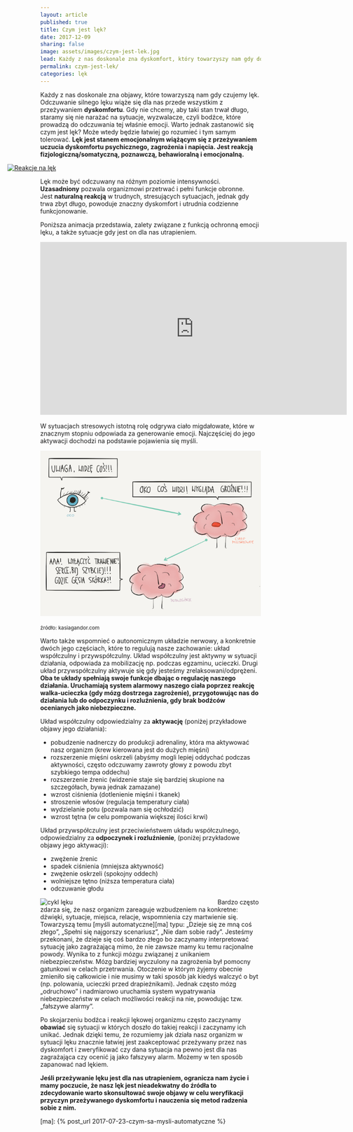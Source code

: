 ```yaml
---
layout: article
published: true
title: Czym jest lęk?
date: 2017-12-09
sharing: false
image: assets/images/czym-jest-lek.jpg
lead: Każdy z nas doskonale zna dyskomfort, który towarzyszy nam gdy doświadczamy lęku. Warto zastanowić się czym on jest.
permalink: czym-jest-lek/
categories: lęk
---
```


Każdy z nas doskonale zna objawy, które towarzyszą nam gdy czujemy lęk. Odczuwanie silnego lęku wiąże się dla
nas przede wszystkim z przeżywaniem **dyskomfortu**. Gdy nie chcemy, aby taki stan trwał długo, staramy się nie 
narażać na sytuacje, wyzwalacze, czyli bodźce, które prowadzą do odczuwania tej właśnie emocji. Warto jednak 
zastanowić się czym jest lęk? Może wtedy będzie łatwiej go rozumieć i tym samym tolerować. **Lęk jest stanem 
emocjonalnym wiążącym się z przeżywaniem uczucia dyskomfortu psychicznego, zagrożenia i napięcia. Jest 
reakcją fizjologiczną/somatyczną, poznawczą, behawioralną i emocjonalną.**

<p style="position: relative; left: -75px">
<a href="{{root_url}}/assets/images/reakcje-na-lek-large.png" target="_blank">
<img src="{{root_url}}/assets/images/reakcje-na-lek.png" alt="Reakcje na lęk" />
</a>
</p>

Lęk może być odczuwany na różnym poziomie intensywności. **Uzasadniony** pozwala organizmowi przetrwać i pełni 
funkcje obronne. Jest **naturalną reakcją** w trudnych, stresujących sytuacjach, jednak gdy trwa zbyt długo, 
powoduje znaczny dyskomfort i utrudnia codzienne funkcjonowanie.

Poniższa animacja przedstawia, zalety związane z funkcją ochronną emocji lęku, a także sytuacje gdy jest on 
dla nas utrapieniem.

<iframe width="700" height="395" src="https://www.youtube-nocookie.com/embed/w1sHAGAuceE" frameborder="0" allowfullscreen></iframe>

W sytuacjach stresowych istotną rolę odgrywa ciało migdałowate, które w znacznym stopniu odpowiada za 
generowanie emocji. Najczęściej do jego aktywacji dochodzi na podstawie pojawienia się myśli. 

![od bodźca do reakcji](/assets/images/KASIRYSIK-99-1024x768.png)

<span style="font-size: smaller">źródło: kasiagandor.com</span>

Warto także wspomnieć o autonomicznym układzie nerwowy, a konkretnie dwóch jego częściach, które to regulują 
nasze zachowanie: układ współczulny i przywspółczulny. Układ współczulny jest aktywny w sytuacji działania, 
odpowiada za mobilizację np. podczas egzaminu, ucieczki. Drugi układ przywspółczulny aktywuje się gdy jesteśmy 
zrelaksowani/odprężeni. **Oba te układy spełniają swoje funkcje dbając o regulację naszego działania. Uruchamiają 
system alarmowy naszego ciała poprzez reakcję walka-ucieczka (gdy mózg dostrzega zagrożenie), przygotowując nas 
do działania lub do odpoczynku i rozluźnienia, gdy brak bodźców ocenianych jako niebezpieczne.**

Układ współczulny odpowiedzialny za **aktywację** (poniżej przykładowe objawy jego działania):
* pobudzenie nadnerczy do produkcji adrenaliny, która ma aktywować nasz organizm (krew kierowana jest do dużych mięśni)
* rozszerzenie mięśni oskrzeli (abyśmy mogli lepiej oddychać podczas aktywności, często odczuwamy zawroty głowy z powodu zbyt szybkiego tempa oddechu)
* rozszerzenie źrenic (widzenie staje się bardziej skupione na szczegółach, bywa jednak zamazane)
* wzrost ciśnienia (dotlenienie mięśni i tkanek)
* stroszenie włosów (regulacja temperatury ciała) 
* wydzielanie potu (pozwala nam się ochłodzić)
* wzrost tętna (w celu pompowania większej ilości krwi)

Układ przywspółczulny jest przeciwieństwem układu współczulnego, odpowiedzialny za **odpoczynek i rozluźnienie**, (poniżej przykładowe objawy jego aktywacji):
* zwężenie źrenic 
* spadek ciśnienia (mniejsza aktywność) 
* zwężenie oskrzeli (spokojny oddech) 
* wolniejsze tętno (niższa temperatura ciała) 
* odczuwanie głodu

<img src="{{root_url}}/assets/images/cykl-leku.png" alt="cykl lęku" style="float: left; width: 400px; margin-right: 5px" />

Bardzo często zdarza się, że nasz organizm zareaguje wzbudzeniem na konkretne: dźwięki, sytuacje, miejsca, 
relacje, wspomnienia czy martwienie się. Towarzyszą temu [myśli automatyczne][ma] typu: „Dzieje się ze mną coś złego”, „Spełni 
się najgorszy scenariusz”, „Nie dam sobie rady”. Jesteśmy przekonani, że dzieje się coś bardzo złego bo 
zaczynamy interpretować sytuację jako zagrażającą mimo, że nie zawsze mamy ku temu racjonalne powody. Wynika 
to z funkcji mózgu związanej z unikaniem niebezpieczeństw. Mózg bardziej wyczulony na zagrożenia był pomocny 
gatunkowi  w celach przetrwania. Otoczenie w którym żyjemy obecnie zmieniło się całkowicie i nie musimy w taki 
sposób jak kiedyś walczyć o byt (np. polowania, ucieczki przed drapieżnikami). Jednak często mózg 
„odruchowo” i nadmiarowo uruchamia system wypatrywania niebezpieczeństw w celach możliwości reakcji na nie, 
powodując tzw. „fałszywe alarmy”.

Po skojarzeniu bodźca i reakcji lękowej organizmu często zaczynamy **obawiać** się sytuacji w których doszło do 
takiej reakcji i zaczynamy ich unikać. Jednak dzięki temu, że rozumiemy jak działa nasz organizm w sytuacji 
lęku znacznie łatwiej jest zaakceptować przeżywany przez nas dyskomfort i zweryfikować czy dana sytuacja na 
pewno jest dla nas zagrażająca czy ocenić ją jako fałszywy alarm. Możemy w ten sposób zapanować nad lękiem.  

**Jeśli przeżywanie lęku jest dla nas utrapieniem, ogranicza nam życie i mamy poczucie, że nasz lęk jest 
nieadekwatny do źródła to zdecydowanie warto skonsultować swoje objawy w celu weryfikacji przyczyn przeżywanego 
dyskomfortu i nauczenia się metod radzenia sobie z nim.**

[ma]: {% post_url 2017-07-23-czym-sa-mysli-automatyczne %}
